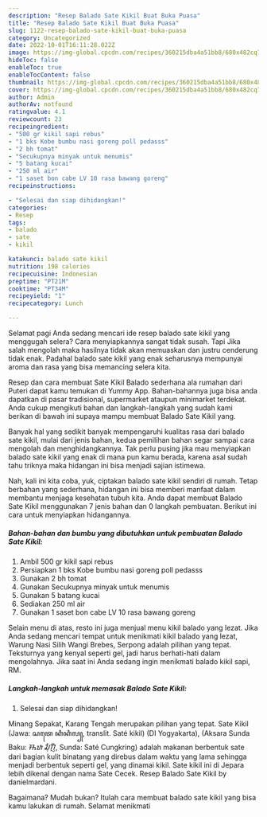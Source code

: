 ```yaml
---
description: "Resep Balado Sate Kikil Buat Buka Puasa"
title: "Resep Balado Sate Kikil Buat Buka Puasa"
slug: 1122-resep-balado-sate-kikil-buat-buka-puasa
category: Uncategorized
date: 2022-10-01T16:11:28.022Z
image: https://img-global.cpcdn.com/recipes/360215dba4a51bb8/680x482cq70/balado-sate-kikil-foto-resep-utama.jpg
hideToc: false
enableToc: true
enableTocContent: false
thumbnail: https://img-global.cpcdn.com/recipes/360215dba4a51bb8/680x482cq70/balado-sate-kikil-foto-resep-utama.jpg
cover: https://img-global.cpcdn.com/recipes/360215dba4a51bb8/680x482cq70/balado-sate-kikil-foto-resep-utama.jpg
author: Admin
authorAv: notfound
ratingvalue: 4.1
reviewcount: 23
recipeingredient:
- "500 gr kikil sapi rebus"
- "1 bks Kobe bumbu nasi goreng poll pedasss"
- "2 bh tomat"
- "Secukupnya minyak untuk menumis"
- "5 batang kucai"
- "250 ml air"
- "1 saset bon cabe LV 10 rasa bawang goreng"
recipeinstructions:

- "Selesai dan siap dihidangkan!"
categories:
- Resep
tags:
- balado
- sate
- kikil

katakunci: balado sate kikil 
nutrition: 198 calories
recipecuisine: Indonesian
preptime: "PT21M"
cooktime: "PT34M"
recipeyield: "1"
recipecategory: Lunch

---
```



Selamat pagi Anda sedang mencari ide resep balado sate kikil yang menggugah selera? Cara menyiapkannya sangat tidak susah. Tapi Jika salah mengolah maka hasilnya tidak akan memuaskan dan justru cenderung tidak enak. Padahal balado sate kikil yang enak seharusnya mempunyai aroma dan rasa yang bisa memancing selera kita.


Resep dan cara membuat Sate Kikil Balado sederhana ala rumahan dari Puteri dapat kamu temukan di Yummy App. Bahan-bahannya juga bisa anda dapatkan di pasar tradisional, supermarket ataupun minimarket terdekat. Anda cukup mengikuti bahan dan langkah-langkah yang sudah kami berikan di bawah ini supaya mampu membuat Balado Sate Kikil yang.

Banyak hal yang sedikit banyak mempengaruhi kualitas rasa dari balado sate kikil, mulai dari jenis bahan, kedua pemilihan bahan segar sampai cara mengolah dan menghidangkannya. Tak perlu pusing jika mau menyiapkan balado sate kikil yang enak di mana pun kamu berada, karena asal sudah tahu triknya maka hidangan ini bisa menjadi sajian istimewa.


Nah, kali ini kita coba, yuk, ciptakan balado sate kikil sendiri di rumah. Tetap berbahan yang sederhana, hidangan ini bisa memberi manfaat dalam membantu menjaga kesehatan tubuh kita. Anda dapat membuat Balado Sate Kikil menggunakan 7 jenis bahan dan 0 langkah pembuatan. Berikut ini cara untuk menyiapkan hidangannya.

<!--inarticleads1-->

##### Bahan-bahan dan bumbu yang dibutuhkan untuk pembuatan Balado Sate Kikil:

1. Ambil 500 gr kikil sapi rebus
1. Persiapkan 1 bks Kobe bumbu nasi goreng poll pedasss
1. Gunakan 2 bh tomat
1. Gunakan Secukupnya minyak untuk menumis
1. Gunakan 5 batang kucai
1. Sediakan 250 ml air
1. Gunakan 1 saset bon cabe LV 10 rasa bawang goreng


Selain menu di atas, resto ini juga menjual menu kikil balado yang lezat. Jika Anda sedang mencari tempat untuk menikmati kikil balado yang lezat, Warung Nasi Silih Wangi Brebes, Serpong adalah pilihan yang tepat. Teksturnya yang kenyal seperti gel, jadi harus berhati-hati dalam mengolahnya. Jika saat ini Anda sedang ingin menikmati balado kikil sapi, RM. 

<!--inarticleads2-->

##### Langkah-langkah untuk memasak Balado Sate Kikil:


1. Selesai dan siap dihidangkan!

Minang Sepakat, Karang Tengah merupakan pilihan yang tepat. Sate Kikil (Jawa: ꦱꦠꦺ ꦏꦶꦏꦶꦭ꧀, translit. Saté kikil) (DI Yogyakarta), (Aksara Sunda Baku: ᮞᮒᮦ ᮎᮥᮀᮊᮢᮤᮀ, Sunda: Saté Cungkring) adalah makanan berbentuk sate dari bagian kulit binatang yang direbus dalam waktu yang lama sehingga menjadi berbentuk seperti gel, yang dinamai kikil. Sate kikil ini di Jepara lebih dikenal dengan nama Sate Cecek. Resep Balado Sate Kikil by danielmardani. 

Bagaimana? Mudah bukan? Itulah cara membuat balado sate kikil yang bisa kamu lakukan di rumah. Selamat menikmati
